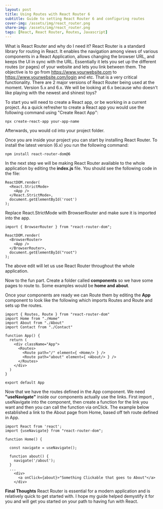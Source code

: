 ```yaml
---
layout: post
title: Using Routes with React Router 6
subtitle: Guide to setting React Router 6 and configuring routes
cover-img: /assets/img/react_router.png
share-img: /assets/img/react_router.png
tags: [React, React Router, Routes, Javascript]
---
```


What is React Router and why do I need it?
React Router is a standard library for routing in React. It enables the navigation among views of various components in a React Application, allows changing the browser URL, and keeps the UI in sync with the URL. Essentially it lets you set up the different routes (or pages) of your website and lets you link between them. The objective is to go from https://www.yourwebsite.com to https://www.yourwebsite.com/login and etc. That is a very critical functionality. There are 2 major versions of React Router being used at the moment. Version 5.x and 6.x. We will be looking at 6.x because who doesn't like playing with the newest and shinest toys?

To start you will need to create a React app, or be working in a current project. As a quick refresher to create a React app you would use the following command using "Create React App":
~~~
npx create-react-app your-app-name
~~~
Afterwards, you would cd into your project folder.

Once you are inside your project you can start by installing React Router. To install the latest version (6.x) you run the following command:
~~~
npm install react-router-dom@6
~~~

In the next step we will be making React Router available to the whole application by editing the **index.js** file. You should see the following code in the file:
~~~
ReactDOM.render(
  <React.StrictMode>
    <App />
  </React.StrictMode>,
  document.getElementById('root')
);
~~~
Replace React.StrictMode with BrowserRouter and make sure it is imported into the app.
~~~
import { BrowserRouter } from "react-router-dom";

ReactDOM.render(
  <BrowserRouter>
    <App />
  </BrowserRouter>,
  document.getElementById("root")
);
~~~
The above edit will let us use React Router throughout the whole application.

Now to the fun part. Create a folder called **components** so we have some pages to route to. Some examples would be **home and about**.

Once your components are ready we can Route them by editing the **App** component to look like the following which imports Routes and Route and sets up the routes.
~~~
import { Routes, Route } from "react-router-dom"
import Home from "./Home"
import About from "./About"
import Contact from "./Contact"

function App() {
  return (
    <div className="App">
      <Routes>
        <Route path="/" element={ <Home/> } />
        <Route path="about" element={ <About/> } />
      </Routes>
    </div>
  )
}

export default App
~~~

Now that we have the routes defined in the App component. We need **"useNavigate"** inside our components actually use the links. First import , useNavigate into the component, then create a function for the link you want and then you can call the function via onClick. The example below established a link to the About page from Home, based off teh route defined in App.
~~~
import React from 'react';
import {useNavigate} from "react-router-dom";

function Home() {

  const navigate = useNavigate();

  function about() {
    navigate('/about');
  }
  ...
    <div>
      <a onClick={about}>"Something Clickable that goes to About"</a>
    </div>
~~~

**Final Thoughts**
React Router is essential for a modern application and is relatively quick to get started with. I hope my guide helped demystify it for you and will get you started on your path to having fun with React.